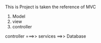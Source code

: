 #####
This is Project is taken the reference of MVC
1) Model
2) view 
3) controller

controller ===>> services ==>> Database